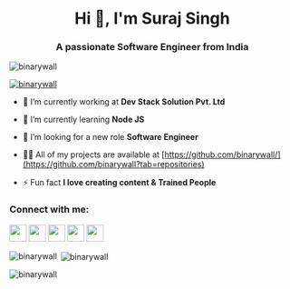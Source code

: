 <h1 align="center">Hi 👋, I'm Suraj Singh</h1>
<h3 align="center">A passionate Software Engineer from India</h3>
<p align="left"> <img src="https://komarev.com/ghpvc/?username=binarywall&label=Profile%20views&color=0e75b6&style=flat" alt="binarywall" /> </p>

<p align="left"> <a href="https://github.com/ryo-ma/github-profile-trophy"><img src="https://github-profile-trophy.vercel.app/?username=binarywall" alt="binarywall" /></a> </p>

- 🔭 I’m currently working at **Dev Stack Solution Pvt. Ltd**

- 🌱 I’m currently learning **Node JS**

- 🤝 I’m looking for a new role **Software Engineer**

- 👨‍💻 All of my projects are available at [https://github.com/binarywall/](https://github.com/binarywall?tab=repositories)

- ⚡ Fun fact **I love creating content & Trained People**


<h3 align="left">Connect with me:</h3>
<p align="left">
  <a href="https://twitter.com/binary_wall"><img src="https://cdn-icons-png.flaticon.com/512/733/733635.png" width="30px" /></a>
  <a href="https://www.instagram.com/binary_wall/"><img src="https://upload.wikimedia.org/wikipedia/commons/thumb/a/a5/Instagram_icon.png/2048px-Instagram_icon.png" width="30px" /></a>
  <a href="https://www.binarywalleducation.blogspot.com/"><img src="https://cdn0.iconfinder.com/data/icons/social-networks-and-media-flat-icons/136/Social_Media_Socialmedia_network_share_socialnetwork_network-22-512.png" width="30px" /></a>
  <a href="https://www.binarywall.in"><img src="https://cdn-icons-png.flaticon.com/512/5339/5339159.png" width="30px" /></a>
  <a href="https://www.youtube.com/@binary_wall"><img src="https://cdn-icons-png.flaticon.com/512/3670/3670147.png" width="30px" /></a>
</p>
<p><img align="left" src="https://github-readme-stats.vercel.app/api/top-langs?username=binarywall&show_icons=true&locale=en&layout=compact" alt="binarywall" /></p>
<p>&nbsp;<img align="center" src="https://github-readme-stats.vercel.app/api?username=binarywall&show_icons=true&locale=en" alt="binarywall" /></p>
<p><img align="center" src="https://github-readme-streak-stats.herokuapp.com/?user=binarywall&" alt="binarywall" /></p>
<!--
**binarywall/binarywall** is a ✨ _special_ ✨ repository because its `README.md` (this file) appears on your GitHub profile.

Here are some ideas to get you started:

- 🔭 I’m currently working on ...
- 🌱 I’m currently learning ...
- 👯 I’m looking to collaborate on ...
- 🤔 I’m looking for help with ...
- 💬 Ask me about ...
- 📫 How to reach me: ...
- 😄 Pronouns: ...
- ⚡ Fun fact: ...
-->
[![trophy](https://github-profile-trophy.vercel.app/?username=binarywall)](https://github.com/ryo-ma/github-profile-trophy)
